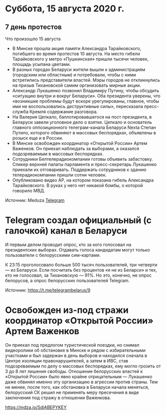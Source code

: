 # Суббота, 15 августа 2020 г.
## 7 день протестов

Что произошло 15 августа

- В Минске прошла акция памяти Александра Тарайковского, погибшего во время протестов 10 августа. На место гибели Тарайковского у метро «Пушкинская» пришли тысячи человек, площадь усыпана цветами.
- В разных городах Беларуси жители вышли к администрациям (городским или областным) и потребовали, чтобы с ними встретились представители властей. Мэры городов не откликнулись на призыв Тихановской самим организовать мирные акции.
- Александр Лукашенко позвонил Владимиру Путину, чтобы обсудить «ситуацию внутри и вокруг Беларуси». Оба президента уверены, что «возникшие проблемы будут вскоре урегулированы, главное, чтобы ими не воспользовались деструктивные силы», пересказала пресс-служба Кремля содержание разговора.
- На Валерия Цепкало, баллотировавшегося на пост президента, в Беларуси завели уголовное дело о взятке. Цепкало и основатель главного оппозиционного телеграм-канала Беларуси Nexta Степан Путило, которого обвиняют в массовых беспорядках, объявлены в розыск еще и в России.
- В Минске освобожден координатор «Открытой России» Артем Важенков. Он приехал наблюдать за выборами, а оказался подозреваемым в массовых беспорядках.
- Сотрудники Белтелерадиокомпании готовы объявить забастовку. Спикер верхней палаты парламента и пресс-секретарь Лукашенко приехали их отговаривать. Поддержать сотрудников к зданию телерадиокомпании пришли сотни человек.
- Опубликовано видео AP, на котором показана гибель Александра Тарайковского. В руках у него нет никакой бомбы, о которой говорило МВД.

Источник: Meduza [Telegram](https://t.me/meduzalive/31134)


# Telegram создал официальный (с галочкой) канал в Беларуси

И первым делом проводит опрос, кто за кого голосовал на президентских выборах. Отдавать голоса кандидатам могут только пользователи с белорусскими сим-картами.

К 23:15 проголосовало больше 500 тысяч пользователей, три четверти — из Беларуси. Если посчитать без процентов «я не из Беларси» и тех, кто не голосовал, за Тихановскую — 91%. Но это, конечно, не опрос белорусов, а опрос белорусских пользователей Telegram.

Источник: https://t.me/telegrambelarus/9

# Освобожден из-под стражи координатор «Открытой России» Артем Важенков

Он приехал под предлогом туристической поездки, но снимал видеоролики об обстановке в Минске и рядом с избирательными участками и был задержан в день выборов и находился сначала в Центре изоляции правонарушителей, а затем в ИВС, став подозреваемым по делу о массовых беспорядках, ему могло грозить от 3 до 8 лет лишения свободы. Отношение белорусских властей к «Открытой России» было явно крайне отрицательным — Лукашенко даже обвинял именно эту организацию в агрессии против страны. Тем не менее, после того, как обстановка в Беларуси начала меняться, белорусский СК решил не применять меру пресечения в виде заключения под стражу в отношении Важенкова.

https://mdza.io/SdjABEPYKEY


